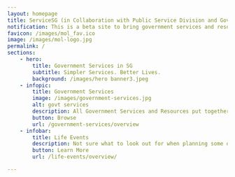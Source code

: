 ```yaml
---
layout: homepage
title: ServiceSG (in Collaboration with Public Service Division and GovTech)
notification: This is a beta site to bring government services and resources closer to you. Try it out and let us know what you think!
favicon: /images/mol_fav.ico
image: /images/mol-logo.jpg
permalink: /
sections:
    - hero:
        title: Government Services in SG
        subtitle: Simpler Services. Better Lives.
        background: /images/hero banner3.jpeg
    - infopic:
        title: Government Services
        image: /images/government-services.jpg
        alt: govt services
        description: All Government Services and Resources put together for you. In one place.
        button: Browse
        url: /government-services/overview
    - infobar:
        title: Life Events
        description: Not sure what to look out for when planning some of your major life decisions? Here are some recommendations for you.
        button: Learn More
        url: /life-events/overview/

---
```

